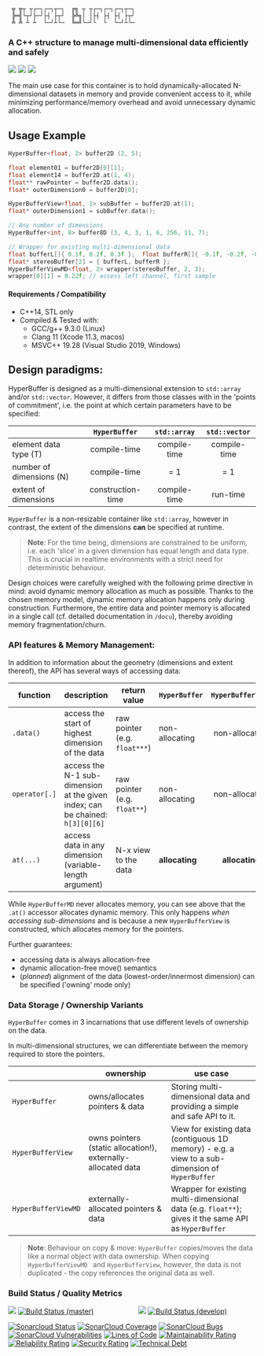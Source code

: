 ```
 ╦ ╦┬ ┬┌─┐┌─┐┬─┐  ╔╗ ┬ ┬┌─┐┌─┐┌─┐┬─┐
 ╠═╣└┬┘├─┘├┤ ├┬┘  ╠╩╗│ │├┤ ├┤ ├┤ ├┬┘
 ╩ ╩ ┴ ┴  └─┘┴└─  ╚═╝└─┘└  └  └─┘┴└─

```

### A C++ structure to manage multi-dimensional data efficiently and safely

![](https://img.shields.io/github/license/Sidelobe/Hyperbuffer)
![](https://img.shields.io/badge/C++14-header--only-blue.svg?style=flat&logo=c%2B%2B)
![](https://img.shields.io/badge/dependencies-STL_only-blue)

The main use case for this container is to hold dynamically-allocated N-dimensional datasets in memory and provide convenient access to it, while minimizing performance/memory overhead and avoid unnecessary dynamic allocation.

## Usage Example
```cpp
HyperBuffer<float, 2> buffer2D (2, 5);

float element01 = buffer2D[0][1];
float element14 = buffer2D.at(1, 4);
float** rawPointer = buffer2D.data();
float* outerDimension0 = buffer2D[0];

HyperBufferView<float, 1> subBuffer = buffer2D.at(1);
float* outerDimension1 = subBuffer.data();

// Any number of dimensions
HyperBuffer<int, 8> buffer8D (3, 4, 3, 1, 6, 256, 11, 7); 

// Wrapper for existing multi-dimensional data
float bufferL[]{ 0.1f, 0.2f, 0.3f };  float bufferR[]{ -0.1f, -0.2f, -0.3f };
float* stereoBuffer[2] = { bufferL, bufferR };
HyperBufferViewMD<float, 2> wrapper(stereoBuffer, 2, 3);
wrapper[0][1] = 0.22f; // access left channel, first sample
```

#### Requirements / Compatibility

 - C++14, STL only
 - Compiled & Tested with:
 	- GCC/g++ 9.3.0 (Linux)
	- Clang 11 (Xcode 11.3, macos)
	- MSVC++ 19.28 (Visual Studio 2019, Windows) 

## Design paradigms:

HyperBuffer is designed as a multi-dimensional extension to `std::array` and/or `std::vector`. However, it differs from those classes with in the 'points of commitment', i.e. the point at which certain parameters have to be specified:

|                          | `HyperBuffer`           | `std::array` | `std::vector` |
|--------------------------|:-----------------------:|:------------:|:------------:|
| element data type (T)    | compile-time            | compile-time | compile-time |
| number of dimensions (N) | compile-time            | = 1          | = 1          |
| extent of dimensions     | construction-time       | compile-time | run-time     |

`HyperBuffer` is a non-resizable container like `std::array`, however in contrast, the extent of the dimensions **can** be specified at runtime.

>**Note**: For the time being, dimensions are constrained to be uniform, i.e. each 'slice' in a given dimension has equal length and data type. This is crucial in realtime environments with a strict need for deterministic behaviour. 

Design choices were carefully weighed with the following prime directive in mind: avoid dynamic memory allocation as much as possible. Thanks to the chosen memory model, dynamic memory allocation happens only during construction. Furthermore, the entire data and pointer memory is allocated in a single call (cf. detailed documentation in `/docu`), thereby avoiding memory fragmentation/churn.

### API features & Memory Management:

In addition to information about the geometry (dimensions and extent thereof), the API has several ways of accessing data:

| function    | description   | return value       | `HyperBuffer`  | `HyperBufferView` | `HyperBufferMD` |
|-------------|---------------|--------------------|----------------|:---------------:|:--------------:|
| `.data()` | access the start of highest dimension of the data | raw pointer (e.g. `float***`) | non-allocating | non-allocating  | non-allocating |
| `operator[.]` | access the N-1 sub-dimension at the given index; can be chained: `h[3][0][6]` | raw pointer  (e.g. `float**`) | non-allocating | non-allocating  | non-allocating |
| `at(...)` | access data in any dimension (variable-length argument) | N-x view to the data | **allocating** | **allocating**  | non-allocating |

While `HyperBufferMD` never allocates memory, you can see above that the `.at()` accessor allocates dynamic memory. This only happens *when accessing sub-dimensions* and is because a new `HyperBufferView` is constructed, which allocates memory for the pointers.

Further guarantees:
* accessing data is always allocation-free
* dynamic allocation-free move() semantics
* (*planned*) alignment of the data (lowest-order/innermost dimension) can be specified ('owning' mode only)
 
### Data Storage / Ownership Variants

`HyperBuffer` comes in 3 incarnations that use different levels of ownership on the data. 

In multi-dimensional structures, we can differentiate between the memory required to store the pointers.

|                     | ownership                                | use case                                                                                              |
|---------------------|------------------------------------------|-------------------------------------------------------------------------------------------------------|
| `HyperBuffer`       | owns/allocates pointers & data                     | Storing multi-dimensional data and providing a simple and safe API to it.                                                                                                      |
| `HyperBufferView`   | owns pointers (static allocation!), externally-allocated data | View for existing data (contiguous 1D memory) - e.g. a view to a sub-dimension of `HyperBuffer`                                                                          |
| `HyperBufferViewMD` | externally-allocated pointers & data | Wrapper for existing multi-dimensional data (e.g. `float**`); gives it the same API as `HyperBuffer` |

>**Note**: Behaviour on copy & move: `HyperBuffer` copies/moves the data like a normal object with data ownership. When copying `HyperBufferViewMD ` and `HyperBufferView`, however, the data is not duplicated - the copy references the original data as well.

### Build Status / Quality Metrics

![](https://img.shields.io/badge/branch-master-blue)
[![Build Status (master)](https://travis-ci.com/Sidelobe/HyperBuffer.svg?branch=master)](https://travis-ci.com/Sidelobe/HyperBuffer)
&nbsp;&nbsp;&nbsp;&nbsp;&nbsp;&nbsp;&nbsp;&nbsp;&nbsp;&nbsp;&nbsp;&nbsp;&nbsp;&nbsp;&nbsp;&nbsp;&nbsp;&nbsp;&nbsp;&nbsp;&nbsp;
![](https://img.shields.io/badge/branch-develop-blue)
[![Build Status (develop)](https://travis-ci.com/Sidelobe/HyperBuffer.svg?branch=develop)](https://travis-ci.com/Sidelobe/HyperBuffer)

[![Sonarcloud Status](https://sonarcloud.io/api/project_badges/measure?project=Sidelobe_HyperBuffer&metric=alert_status)](https://sonarcloud.io/dashboard?id=Sidelobe_HyperBuffer) 
[![SonarCloud Coverage](https://sonarcloud.io/api/project_badges/measure?project=Sidelobe_HyperBuffer&metric=coverage)](https://sonarcloud.io/component_measures/metric/coverage/list?id=Sidelobe_HyperBuffer)
[![SonarCloud Bugs](https://sonarcloud.io/api/project_badges/measure?project=Sidelobe_HyperBuffer&metric=bugs)](https://sonarcloud.io/component_measures/metric/reliability_rating/list?id=Sidelobe_HyperBuffer)
[![SonarCloud Vulnerabilities](https://sonarcloud.io/api/project_badges/measure?project=Sidelobe_HyperBuffer&metric=vulnerabilities)](https://sonarcloud.io/component_measures/metric/security_rating/list?id=Sidelobe_HyperBuffer)
[![Lines of Code](https://sonarcloud.io/api/project_badges/measure?project=Sidelobe_HyperBuffer&metric=ncloc)](https://sonarcloud.io/dashboard?id=Sidelobe_HyperBuffer)
[![Maintainability Rating](https://sonarcloud.io/api/project_badges/measure?project=Sidelobe_HyperBuffer&metric=sqale_rating)](https://sonarcloud.io/dashboard?id=Sidelobe_HyperBuffer)
[![Reliability Rating](https://sonarcloud.io/api/project_badges/measure?project=Sidelobe_HyperBuffer&metric=reliability_rating)](https://sonarcloud.io/dashboard?id=Sidelobe_HyperBuffer)
[![Security Rating](https://sonarcloud.io/api/project_badges/measure?project=Sidelobe_HyperBuffer&metric=security_rating)](https://sonarcloud.io/dashboard?id=Sidelobe_HyperBuffer)
[![Technical Debt](https://sonarcloud.io/api/project_badges/measure?project=Sidelobe_HyperBuffer&metric=sqale_index)](https://sonarcloud.io/dashboard?id=Sidelobe_HyperBuffer)